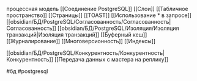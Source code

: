 процессная модель
[[Соединение PostgreSQL]]
[[Слои]]
[[Табличное пространство]]
[[Страницы]]
[[TOAST]]
[[Использование * в запросе]]
[[obsidian/БД/PostgreSQL/Согласованность/Согласованность|Согласованность]]
[[obsidian/БД/PostgreSQL/Изоляция/Изоляция транзакций|Изоляция транзакций]]
[[Буферный кеш]]
[[Журналирование]]
[[Многоверсионность]]
[[Индексы]]

[[obsidian/БД/PostgreSQL/Конкурентность/Конкурентность|Конкурентность]]
[[Передача данных с мастера на реплику]]

#бд 
#postgresql
